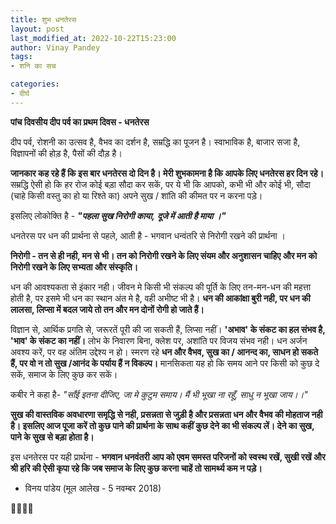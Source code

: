 ```yaml
---
title: शुभ धनतेरस
layout: post
last_modified_at: 2022-10-22T15:23:00
author: Vinay Pandey
tags:
- शनि का सच

categories:
- दीर्घ
---
```

**पांच दिवसीय दीप पर्व का प्रथम दिवस - धनतेरस**

दीप पर्व, रोशनी का उत्सव है, वैभव का दर्शन है, सम्रद्धि का पूजन है। स्वाभाविक है, बाजार सजा है, विज्ञापनों की होड़ है, पैसों की दौड़ है। 

**जानकार कह रहे हैं कि इस बार धनतेरस दो दिन है। मेरी शुभकामना है कि आपके लिए धनतेरस हर दिन रहे।** सम्रद्धि ऐसी हो कि हर रोज कोई बड़ा सौदा कर सकें, पर ये भी कि आपको, कभी भी और कोई भी, सौदा (चाहे किसी वस्तु का हो या रिश्ते का) अपने सुख / शांति की कीमत पर न करना पड़े।

इसलिए लोकोक्ति है  -
***"पहला सुख निरोगी काया,***
***दूजे में आती है माया ।"***

धनतेरस पर धन की प्रार्थना से पहले, आती है - भगवान धन्वंतरि से निरोगी रखने की प्रार्थना ।

**निरोगी - तन से ही नही, मन से भी। तन को निरोगी रखने के लिए संयम और अनुशासन चाहिए और मन को निरोगी रखने के लिए सभ्यता और संस्कृति।**

धन की आवश्यकता से इंकार नही। जीवन मे किसी भी संकल्प की पूर्ति के लिए तन-मन-धन की महत्ता होती है, पर इसमे भी धन का स्थान अंत मे है, वही अभीष्ट भी है। **धन की आकांक्षा बुरी नही, पर धन की लालसा, लिप्सा में बदल जाये तो तन और मन दोनों रोगी हो जाते हैं।**      

विज्ञान से, आर्थिक प्रगति से, जरूरतें पूरी की जा सकती हैं, लिप्सा नहीं। **'अभाव' के संकट का हल संभव है,  'भाव' के संकट का नहीं।** लोभ के निवारण बिना, क्लेश पर, अशांति पर विजय संभव नही। धन अर्जन अवश्य करें, पर वह अंतिम उद्देश्य न हो। स्मरण रहे **धन और वैभव, सुख का / आनन्द का, साधन हो सकते हैं, पर वो न तो सुख /आनंद के पर्याय हैं न विकल्प।** मानसिकता यह हो कि समय आने पर किसी को कुछ दे सकें, समाज के लिए कुछ कर सकें।

कबीर ने कहा है-
*"साँई इतना दीजिए, जा मे कुटुम समाय।*
*मैं भी भूखा ना रहूँ, साधु न भूखा जाय।।"*

 **सुख की वास्तविक अवधारणा समृद्धि से नही, प्रसन्नता से जुड़ी है और प्रसन्नता धन और वैभव की मोहताज नही है। इसलिए आज पूजा करें तो कुछ पाने की प्रार्थना के साथ कहीं कुछ देने का भी संकल्प लें। देने का सुख, पाने के सुख से बड़ा होता है।**

इस धनतेरस पर यही प्रार्थना -
**भगवान धनवंतरी आप को एवम समस्त परिजनों को स्वस्थ रखें, सुखी रखें और श्री हरि की ऐसी कृपा रहे कि जब समाज के लिए कुछ करना चाहें तो सामर्थ्य कम न पड़े।**

- विनय पांडेय
(मूल आलेख - 5 नवम्बर 2018)

🙏🌷🌷🙏


